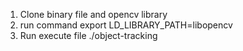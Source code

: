 1. Clone binary file and opencv library
2. run command
    export LD_LIBRARY_PATH=libopencv
3. Run execute file
    ./object-tracking
